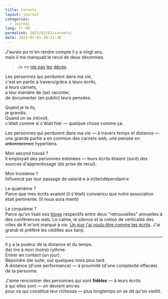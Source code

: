 ```yaml
---
title: Carnets
layout: journal
categories:
  - Journal
lang: fr-FR
permalink: 2023/02/01/carnets/
date: 2023-02-01 20:51:38
---
```


J'aurais pu m'en rendre compte il y a vingt ans,\
mais il me manquait le recul de deux décennies.

> Je ne [nie pas] [les] [décès].

Les personnes qui perdurent dans ma vie,\
c'est en partie à travers/grâce à leurs écrits,\
à leurs carnets,\
à leur manière de (se) raconter,\
de documenter (en public) leurs pensées.

Quand je te lis,\
je grandis.\
Quand on se (re)voit,\
c'était comme si c'était hier — quelque chose comme ça.

Les personnes qui perdurent dans ma vie — à travers temps et distance — une grande partie a en commun des carnets web, une pensée en ~~arborescence~~ hyperliens.

Mon second travail ?\
Il employait des personnes estimées — leurs écrits étaient (sont) des sources d'apprentissage (de prise de recul).

Mon troisième ?\
Influencé par leur passage de salarié‧e à in(ter)dépendant‧e.

Le quatrième ?\
Parce que mes écrits avaient (il s'était) convaincu que notre association était pertinente. (il nous aura menti)

Le cinquième ?\
Parce qu'on lisait nos [blogs][olivier] respectifs entre deux "retrouvailles" annuelles à des conférences web. Le calme, le silence et la notion de verticalité des villes de K m'ont marqué à vie. [Un jour j'ai voulu être comme tes écrits][admiration]. J'ai grandi et préféré les cédilles aux kanji.

---

Il y a la pudeur de la distance et du temps.\
(te) lire à mon (notre) rythme.\
Entrer en contact (un jour).\
Répondre (de suite, ou) quelques mois plus tard.\
À distance (d'une performance) — à proximité (d'une complexité effacée) de ta personne.

J'aime rencontrer des personnes qui sont **fidèles** — à leurs écrits\
à qui elles sont — on devient ami‧es\
pour ce qui constitue leur richesse — plus longtemps on se dit qu'on vieillit.


[nie pas]: /2022/05/15/solaneko/
[les]: /2022/07/24/notre-derniere-fois/
[décès]: /2015/trees-travel-and-postcards/
[olivier]: https://olivier.thereaux.net/
[admiration]: /2022/10/09/admiration/